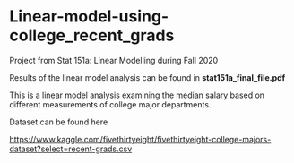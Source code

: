 # Linear-model-using-college_recent_grads
Project from Stat 151a: Linear Modelling during Fall 2020

Results of the linear model analysis can be found in **stat151a_final_file.pdf**

This is a linear model analysis examining the median salary based on different measurements of college major departments. 


Dataset can be found here

https://www.kaggle.com/fivethirtyeight/fivethirtyeight-college-majors-dataset?select=recent-grads.csv
